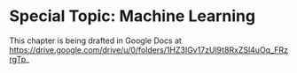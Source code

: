 Special Topic: Machine Learning
==========================

This chapter is being drafted in Google Docs at
https://drive.google.com/drive/u/0/folders/1HZ3IGv17zUl9t8RxZSl4uOq_FRzrgTp_
